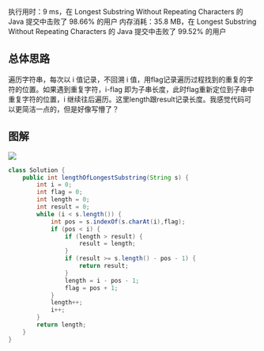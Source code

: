 执行用时：9 ms，在 Longest Substring Without Repeating Characters 的 Java 提交中击败了 98.66% 的用户
内存消耗：35.8 MB，在 Longest Substring Without Repeating Characters 的 Java 提交中击败了 99.52% 的用户

## 总体思路
遍历字符串，每次以 i 值记录，不回溯 i 值，用flag记录遍历过程找到的重复的字符的位置。如果遇到重复字符，i-flag 即为子串长度，此时flag重新定位到子串中重复字符的位置，i 继续往后遍历。这里length跟result记录长度。我感觉代码可以更简洁一点的，但是好像写懵了？

## 图解

![](https://pic.leetcode-cn.com/36efcc3cc13acb0bc572a1ed9139b51cd00ad4502c70ac0a98d38c7de4765076-%E5%BE%AE%E4%BF%A1%E6%88%AA%E5%9B%BE_20190516154813.png)



```Java []
class Solution {
	public int lengthOfLongestSubstring(String s) {
		int i = 0;
		int flag = 0;
		int length = 0;
		int result = 0;
		while (i < s.length()) {
			int pos = s.indexOf(s.charAt(i),flag);
			if (pos < i) {
				if (length > result) {
					result = length;
				}
				if (result >= s.length() - pos - 1) {
					return result;
				}
				length = i - pos - 1;
				flag = pos + 1;
			}
			length++;
			i++;
		}
		return length;
	}
}
```